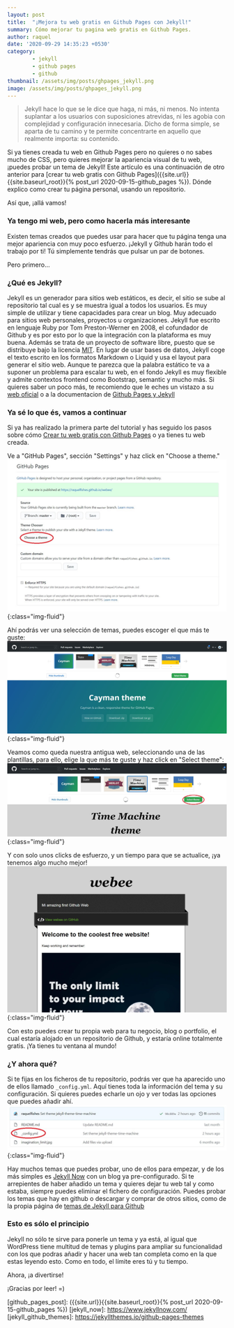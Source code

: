 ```yaml
---
layout: post
title:  "¡Mejora tu web gratis en Github Pages con Jekyll!"
summary: Cómo mejorar tu pagina web gratis en Github Pages.
author: raquel
date: '2020-09-29 14:35:23 +0530'
category: 
        - jekyll
        - github pages
        - github
thumbnail: /assets/img/posts/ghpages_jekyll.png
image: /assets/img/posts/ghpages_jekyll.png
---
```

<blockquote>
<p>Jekyll hace lo que se le dice que haga, ni más, ni menos. No intenta suplantar a los usuarios con suposiciones atrevidas, ni les agobia con complejidad y configuración innecesaria. Dicho de forma simple, se aparta de tu camino y te permite concentrarte en aquello que realmente importa: su contenido.</p>
</blockquote>

Si ya tienes creada tu web en Github Pages pero no quieres o no sabes mucho de CSS, pero quieres mejorar la apariencia visual de tu web, ¡puedes probar un tema de Jekyll! 
Este artículo es una continuación de otro anterior para [crear tu web gratis con Github Pages]({{site.url}}{{site.baseurl_root}}{% post_url 2020-09-15-github_pages %}). Dónde explico como crear tu página personal, usando un repositorio.

Así que, ¡allá vamos!

### Ya tengo mi web, pero como hacerla más interesante

Existen temas creados que puedes usar para hacer que tu página tenga una mejor apariencia con muy poco esfuerzo. ¡Jekyll y Github harán todo el trabajo por ti! Tú simplemente tendrás que pulsar un par de botones.

Pero primero...

### ¿Qué es Jekyll?

Jekyll es un generador para sitios web estáticos, es decir, el sitio se sube al repositorio tal cual es y se muestra igual a todos los usuarios. Es muy simple de utilizar y tiene capacidades para crear un blog. Muy adecuado para sitios web personales, proyectos u organizaciones. 
Jekyll fue escrito en lenguaje Ruby por Tom Preston-Werner en 2008, el cofundador de Github y es por esto por lo que la integración con la plataforma es muy buena. Además se trata de un proyecto de software libre, puesto que se distribuye bajo la licencia [MIT](mit_license).
En lugar de usar bases de datos, Jekyll coge el texto escrito en los formatos Markdown o Liquid y usa el layout para generar el sitio web. Aunque te parezca que la palabra estático te va a suponer un problema para escalar tu web, en el fondo Jekyll es muy flexible y admite contextos frontend como Bootstrap, semantic y mucho más.
Si quieres saber un poco más, te recomiendo que le eches un vistazo a su [web oficial](jekyll_site) o a la documentacion de [Github Pages y Jekyll](github_pages_jekyll)

### Ya sé lo que és, vamos a continuar

Si ya has realizado la primera parte del tutorial y has seguido los pasos sobre cómo [Crear tu web gratis con Github Pages](github_pages_post) o ya tienes tu web creada.

Ve a "GitHub Pages", sección "Settings" y haz click en "Choose a theme."
![github choose theme](/assets/img/posts/ghpages/gh_choose_theme.jpg){:class="img-fluid"}

Ahí podrás ver una selección de temas, puedes escoger el que más te guste:
![github themes](/assets/img/posts/ghpages/gh_themes.jpg){:class="img-fluid"}

Veamos como queda nuestra antigua web, seleccionando una de las plantillas, para ello, elige la que más te guste y haz click en "Select theme":
![github select theme](/assets/img/posts/ghpages/gh_select_theme.jpg){:class="img-fluid"}

Y con solo unos clicks de esfuerzo, y un tiempo para que se actualice, ¡ya tenemos algo mucho mejor!
![github new web](/assets/img/posts/ghpages/gh_web_jekyll.jpg){:class="img-fluid"}

Con esto puedes crear tu propia web para tu negocio, blog o portfolio, el cual estaría alojado en un repositorio de Github, y estaría online totalmente gratis. ¡Ya tienes tu ventana al mundo!

### ¿Y ahora qué?

Si te fijas en los ficheros de tu repositorio, podrás ver que ha aparecido uno de ellos llamado `_config.yml`. Aquí tienes toda la información del tema y su configuración. Si quieres puedes echarle un ojo y ver todas las opciones que puedes añadir ahí.
![github config](/assets/img/posts/ghpages/gh_config_yml.jpg){:class="img-fluid"}

Hay muchos temas que puedes probar, uno de ellos para empezar, y de los más simples es [Jekyll Now](jekyll_now) con un blog ya pre-configurado.
Si te arrepientes de haber añadido un tema y quieres dejar tu web tal y como estaba, siempre puedes eliminar el fichero de configuración.
Puedes probar los temas que hay en github o descargar y comprar de otros sitios, como de la propia página de [temas de Jekyll para Github](jekyll_github_themes)

### Esto es sólo el principio

Jekyll no sólo te sirve para ponerle un tema y ya está, al igual que WordPress tiene multitud de temas y plugins para ampliar su funcionalidad con los que podras añadir y hacer una web tan completa como en la que estas leyendo esto. Como en todo, el límite eres tú y tu tiempo.

Ahora, ¡a divertirse!

¡Gracias por leer!
=)



[github_pages_jekyll]: https://docs.github.com/en/github-ae@latest/github/working-with-github-pages/about-github-pages-and-jekyll
[mit_license]: https://opensource.org/licenses/MIT
[jekyll_site]: https://jekyllrb.com/
[github_pages_post]: ({{site.url}}{{site.baseurl_root}}{% post_url 2020-09-15-github_pages %})
[jekyll_now]: https://www.jekyllnow.com/
[jekyll_github_themes]: https://jekyllthemes.io/github-pages-themes